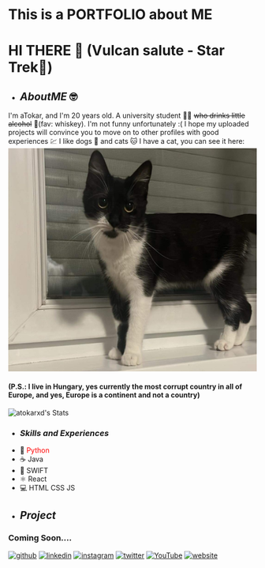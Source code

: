 <style>
r { color: Red }
o { color: Orange }
g { color: Green }
</style>

# This is a PORTFOLIO about ME
# HI THERE 🖖 (Vulcan salute - **Star Trek**🚀)

* ## *AboutME* 🤓
I'm aTokar, and I'm 20 years old. A university student 👨‍🎓 ~~who drinks little alcohol~~ 🥃(fav: whiskey). I'm not funny unfortunately :(
I hope my uploaded projects will convince you to move on to other profiles with good experiences 💹 I like dogs 🐶 and cats 🐱 I have a cat, you can see it here:
<img src="https://github.com/atokarxd/atokarxd/blob/main/IMG_0009.JPG" />
#### (P.S.: I live in Hungary, yes currently the most corrupt country in all of Europe, and yes, Europe is a continent and not a country)

![atokarxd's Stats](https://github-readme-stats.vercel.app/api?username=atokarxd&theme=nord&show_icons=true&hide_border=true&count_private=true)

* ### *Skills and Experiences*
+ 🐍 <r> Python </r>
+ ☕ Java
+ 🦅 SWIFT
+ ⚛ React
+ 💻 HTML CSS JS

* ## *Project*
### Coming Soon....

[<img src='https://cdn.jsdelivr.net/npm/simple-icons@3.0.1/icons/github.svg' alt='github' height='40'>](https://github.com/atokarxd)  [<img src='https://cdn.jsdelivr.net/npm/simple-icons@3.0.1/icons/linkedin.svg' alt='linkedin' height='40'>](https://www.linkedin.com/in/steven-tokar-a85a17267/)  [<img src='https://cdn.jsdelivr.net/npm/simple-icons@3.0.1/icons/instagram.svg' alt='instagram' height='40'>](https://www.instagram.com/nox._.lol/)  [<img src='https://cdn.jsdelivr.net/npm/simple-icons@3.0.1/icons/twitter.svg' alt='twitter' height='40'>](https://twitter.com/atokarxddd)  [<img src='https://cdn.jsdelivr.net/npm/simple-icons@3.0.1/icons/youtube.svg' alt='YouTube' height='40'>](https://www.youtube.com/channel/tix5040)  [<img src='https://cdn.jsdelivr.net/npm/simple-icons@3.0.1/icons/icloud.svg' alt='website' height='40'>](www.jump.com)  
